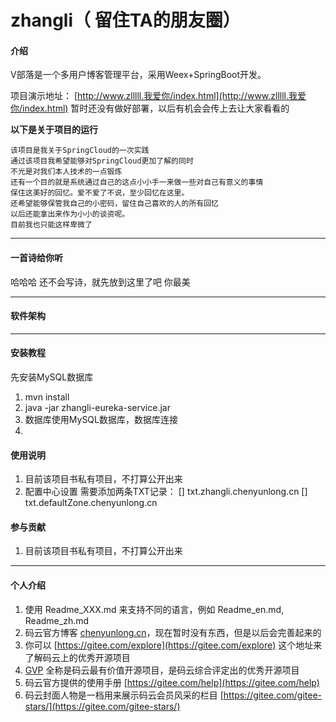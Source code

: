 # zhangli（ 留住TA的朋友圈）

#### 介绍

V部落是一个多用户博客管理平台，采用Weex+SpringBoot开发。  

项目演示地址： [http://www.zlllll.我爱你/index.html](http://www.zlllll.我爱你/index.html)  暂时还没有做好部署，以后有机会会传上去让大家看看的

**以下是关于项目的运行**

```
该项目是我关于SpringCloud的一次实践
通过该项目我希望能够对SpringCloud更加了解的同时
不光是对我们本人技术的一点锻炼
还有一个目的就是系统通过自己的这点小小手一来做一些对自己有意义的事情
保住这美好的回忆。爱不爱了不说，至少回忆在这里。
还希望能够保管我自己的小密码，留住自己喜欢的人的所有回忆
以后还能拿出来作为小小的谈资呢。
目前我也只能这样卑微了
```
---
#### 一首诗给你听

哈哈哈
还不会写诗，就先放到这里了吧
你最美

---
#### 软件架构


---
#### 安装教程

先安装MySQL数据库
1.  mvn install
2. java -jar zhangli-eureka-service.jar
3. 数据库使用MySQL数据库，数据库连接
4. 
#### 使用说明

1. 目前该项目书私有项目，不打算公开出来
2. 配置中心设置
    需要添加两条TXT记录：
    [] txt.zhangli.chenyunlong.cn
    [] txt.defaultZone.chenyunlong.cn

#### 参与贡献

1. 目前该项目书私有项目，不打算公开出来


---
#### 个人介绍

1. 使用 Readme\_XXX.md 来支持不同的语言，例如 Readme\_en.md, Readme\_zh.md
2. 码云官方博客 [chenyunlong.cn](https://www.chenyunlong.cn)，现在暂时没有东西，但是以后会完善起来的
3. 你可以 [https://gitee.com/explore](https://gitee.com/explore) 这个地址来了解码云上的优秀开源项目
4. [GVP](https://gitee.com/gvp) 全称是码云最有价值开源项目，是码云综合评定出的优秀开源项目
5. 码云官方提供的使用手册 [https://gitee.com/help](https://gitee.com/help)
6. 码云封面人物是一档用来展示码云会员风采的栏目 [https://gitee.com/gitee-stars/](https://gitee.com/gitee-stars/)
